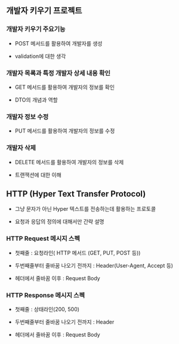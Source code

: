 ## 개발자 키우기 프로젝트

### 개발자 키우기 주요기능

- POST 메서드를 활용하여 개발자를 생성

- validation에 대한 생각

### 개발자 목록과 특정 개발자 상세 내용 확인

- GET 메서드를 활용하여 개발자의 정보를 확인

- DTO의 개념과 역할

### 개발자 정보 수정

- PUT 메서드를 활용하여 개발자의 정보를 수정

### 개발자 삭제

- DELETE 메서드를 활용하여 개발자의 정보를 삭제

- 트랜잭션에 대한 이해


## HTTP (Hyper Text Transfer Protocol)

- 그냥 문자가 아닌 Hyper 텍스트를 전송하는데 활용하는 프로토콜

- 요청과 응답의 정의에 대해서만 간략 설명

### HTTP Request 메시지 스펙

- 첫째줄 : 요청라인( HTTP 메서드 (GET, PUT, POST 등))

- 두번째줄부터 줄바꿈 나오기 전까지 : Header(User-Agent, Accept 등)

- 헤더에서 줄바꿈 이후 : Request Body

### HTTP Response 메시지 스펙

- 첫째줄 : 상태라인(200, 500)

- 두번째줄부터 줄바꿈 나오기 전까지 : Header

- 헤더에서 줄바꿈 이후 : Request Body
